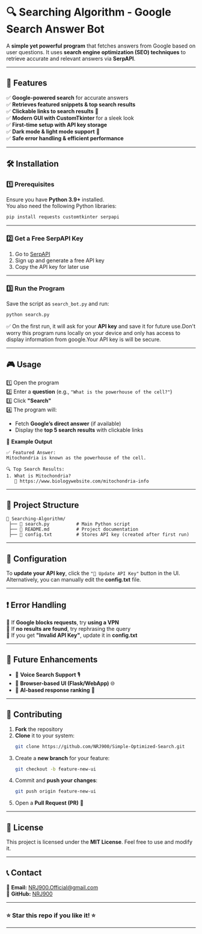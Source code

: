 # 🔍 Searching Algorithm - Google Search Answer Bot

A **simple yet powerful program** that fetches answers from Google based on user questions. It uses **search engine optimization (SEO) techniques** to retrieve accurate and relevant answers via **SerpAPI**.

---

## 🚀 Features
✅ **Google-powered search** for accurate answers  
✅ **Retrieves featured snippets & top search results**  
✅ **Clickable links to search results** 🔗  
✅ **Modern GUI with CustomTkinter** for a sleek look  
✅ **First-time setup with API key storage**  
✅ **Dark mode & light mode support** 🌙  
✅ **Safe error handling & efficient performance**  

---

## 🛠️ Installation

### **1️⃣ Prerequisites**
Ensure you have **Python 3.9+** installed.  
You also need the following Python libraries:

```bash
pip install requests customtkinter serpapi
```

---

### **2️⃣ Get a Free SerpAPI Key**
1. Go to [SerpAPI](https://serpapi.com/)  
2. Sign up and generate a free API key  
3. Copy the API key for later use  

---

### **3️⃣ Run the Program**
Save the script as `search_bot.py` and run:

```bash
python search.py
```

✅ On the first run, it will ask for your **API key** and save it for future use.Don't worry this program runs locally on your device and only has access to display information from google.Your API key is will be secure.  

---

## 🎮 Usage

1️⃣ Open the program  
2️⃣ Enter a **question** (e.g., `"What is the powerhouse of the cell?"`)  
3️⃣ Click **"Search"**  
4️⃣ The program will:  
   - Fetch **Google’s direct answer** (if available)  
   - Display the **top 5 search results** with clickable links  

🎯 **Example Output**
```
✅ Featured Answer:
Mitochondria is known as the powerhouse of the cell.

🔍 Top Search Results:
1. What is Mitochondria? 
   🔗 https://www.biologywebsite.com/mitochondria-info
```

---

## 📌 Project Structure

```
📂 Searching-Algorithm/
 ├── 📄 search.py          # Main Python script
 ├── 📄 README.md          # Project documentation
 ├── 📄 config.txt         # Stores API key (created after first run)
```

---

## 🔧 Configuration

To **update your API key**, click the `"🔑 Update API Key"` button in the UI.  
Alternatively, you can manually edit the **config.txt** file.

---

## ❗ Error Handling

🔹 If **Google blocks requests**, try **using a VPN**  
🔹 If **no results are found**, try rephrasing the query  
🔹 If you get **"Invalid API Key"**, update it in **config.txt**  

---

## 🎯 Future Enhancements
- 📌 **Voice Search Support** 🎙️  
- 📌 **Browser-based UI (Flask/WebApp)** 🌐  
- 📌 **AI-based response ranking** 🤖  

---

## 🤝 Contributing

1. **Fork** the repository  
2. **Clone** it to your system:  
   ```bash
   git clone https://github.com/NRJ900/Simple-Optimized-Search.git
   ```
3. Create a **new branch** for your feature:  
   ```bash
   git checkout -b feature-new-ui
   ```
4. Commit and **push your changes**:  
   ```bash
   git push origin feature-new-ui
   ```
5. Open a **Pull Request (PR)** 🚀  

---

## 📝 License

This project is licensed under the **MIT License**. Feel free to use and modify it.  

---

## 📞 Contact

📧 **Email:** [NRJ900.Official@gmail.com](mailto:NRJ900.official@gmail.com)  
🐙 **GitHub:** [NRJ900](https://github.com/NRJ900)  

---

### ⭐ **Star this repo if you like it!** ⭐  


---
